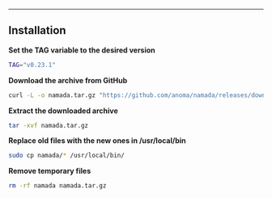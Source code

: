 ___
## Installation
**Set the TAG variable to the desired version**
```bash
TAG="v0.23.1"
```

**Download the archive from GitHub**
```bash
curl -L -o namada.tar.gz "https://github.com/anoma/namada/releases/download/$TAG/namada-$TAG-Linux-x86_64.tar.gz"
```

**Extract the downloaded archive**
```bash
tar -xvf namada.tar.gz
```

**Replace old files with the new ones in /usr/local/bin**
```bash
sudo cp namada/* /usr/local/bin/
```

**Remove temporary files**
```bash
rm -rf namada namada.tar.gz
```
